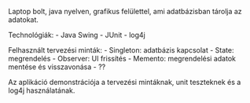 Laptop bolt, java nyelven, grafikus felülettel, ami adatbázisban tárolja az adatokat.

Technológiák:
    - Java Swing
    - JUnit
    - log4j

Felhasznált tervezési minták:
    - Singleton: adatbázis kapcsolat
    - State: megrendelés
    - Observer: UI frissítés
    - Memento: megrendelési adatok mentése és visszavonása
    - ??

Az aplikáció demonstrációja a tervezési mintáknak, unit teszteknek és a log4j használatának.